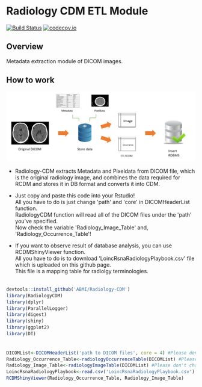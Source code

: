 # Radiology CDM ETL Module

[![Build Status](https://travis-ci.com/OHDSI/Radiology-CDM.svg?branch=master)](https://travis-ci.com/OHDSI/Radiology-CDM)
[![codecov.io](https://codecov.io/github/OHDSI/Radiology-CDM/coverage.svg?branch=master)](https://codecov.io/github/OHDSI/Radiology-CDM?branch=master)



## Overview

Metadata extraction module of DICOM images.



## How to work

![RCDM-ETL_Process](images/RCDM-ETL_Process.png)

- Radiology-CDM extracts Metadata and Pixeldata from DICOM file, which is the original radiology image, and combines the data required for RCDM and stores it in DB format and converts it into CDM.

- Just copy and paste this code into your Rstudio!<br> All you have to do is just change 'path' and 'core' in DICOMHeaderList function.<br>RadiologyCDM function will read all of the DICOM files under the 'path' you've specified. <br>Now check the variable 'Radiology_Image_Table' and, 'Radiology_Occurrence_Table'!

- If you want to observe result of database analysis, you can use RCDMShinyViewer function.<br> All you have to do is to download 'LoincRsnaRadiologyPlaybook.csv' file which is uploaded on this github page.<br> This file is a mapping table for radiolgy terminologies.

```R

devtools::install_github('ABMI/Radiology-CDM')
library(RadiologyCDM)
library(dplyr)
library(ParallelLogger)
library(digest)
library(shiny)
library(ggplot2)
library(DT)


DICOMList<-DICOMHeaderList('path to DICOM files', core = 4) #Please don't change the name of variable : 'DICOMList'
Radiology_Occurrence_Table<-radiologyOccurrenceTable(DICOMList) #Please don't change the name of variable : 'Radiology_Occurrence_Table'
Radiology_Image_Table<-radiologyImageTable(DICOMList) #Please don't change the name of variable : 'Radiology_Image_Table'
LoincRsnaRadiologyPlaybook<-read.csv('LoincRsnaRadiologyPlaybook.csv') #Please don't change the name of variable : 'LoincRsnaRadiologyPlaybook'
RCDMShinyViewer(Radiology_Occurrence_Table, Radiology_Image_Table)
```
